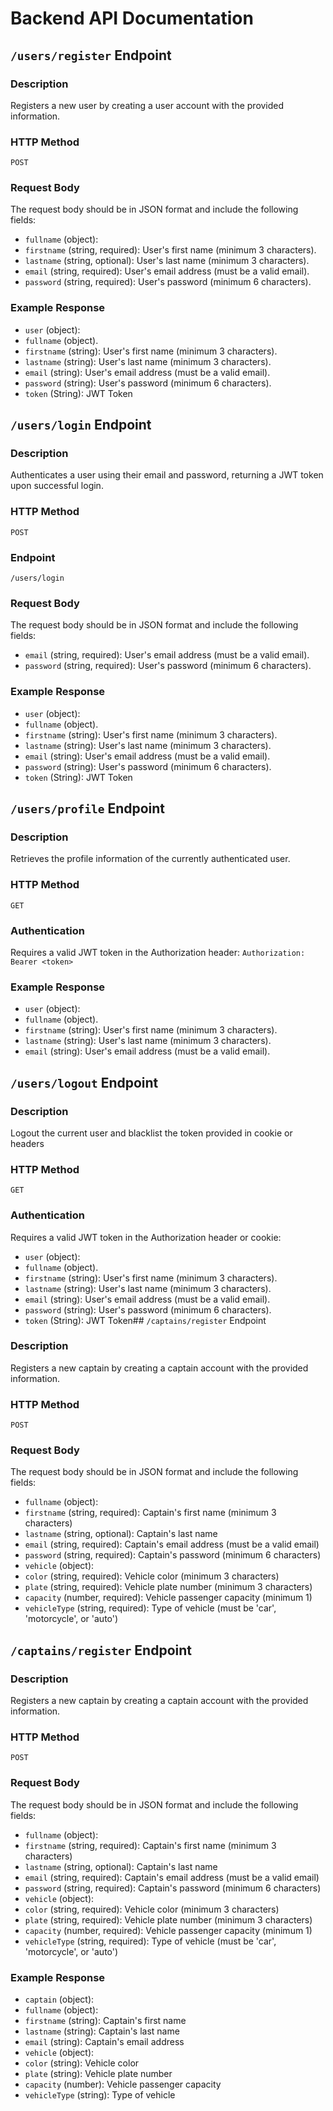 # Backend API Documentation

## `/users/register` Endpoint

### Description

Registers a new user by creating a user account with the provided information.

### HTTP Method

`POST`

### Request Body

The request body should be in JSON format and include the following fields:

- `fullname` (object):
- `firstname` (string, required): User's first name (minimum 3 characters).
- `lastname` (string, optional): User's last name (minimum 3 characters).
- `email` (string, required): User's email address (must be a valid email).
- `password` (string, required): User's password (minimum 6 characters).

### Example Response

- `user` (object):
- `fullname` (object).
- `firstname` (string): User's first name (minimum 3 characters).
- `lastname` (string): User's last name (minimum 3 characters).
- `email` (string): User's email address (must be a valid email).
- `password` (string): User's password (minimum 6 characters).
- `token` (String): JWT Token

## `/users/login` Endpoint

### Description

Authenticates a user using their email and password, returning a JWT token upon successful login.

### HTTP Method

`POST`

### Endpoint

`/users/login`

### Request Body

The request body should be in JSON format and include the following fields:

- `email` (string, required): User's email address (must be a valid email).
- `password` (string, required): User's password (minimum 6 characters).

### Example Response

- `user` (object):
- `fullname` (object).
- `firstname` (string): User's first name (minimum 3 characters).
- `lastname` (string): User's last name (minimum 3 characters).
- `email` (string): User's email address (must be a valid email).
- `password` (string): User's password (minimum 6 characters).
- `token` (String): JWT Token

## `/users/profile` Endpoint

### Description

Retrieves the profile information of the currently authenticated user.

### HTTP Method

`GET`

### Authentication

Requires a valid JWT token in the Authorization header:
`Authorization: Bearer <token>`

  ### Example Response

  - `user` (object):
  - `fullname` (object).
  - `firstname` (string): User's first name (minimum 3 characters).
  - `lastname` (string): User's last name (minimum 3 characters).
  - `email` (string): User's email address (must be a valid email).



  ## `/users/logout` Endpoint

  ### Description

  Logout the current user and blacklist the token provided in cookie or headers

  ### HTTP Method

  `GET`

  ### Authentication

  Requires a valid JWT token in the Authorization header or cookie:

  - `user` (object):
  - `fullname` (object).
  - `firstname` (string): User's first name (minimum 3 characters).
  - `lastname` (string): User's last name (minimum 3 characters).
  - `email` (string): User's email address (must be a valid email).
  - `password` (string): User's password (minimum 6 characters).
  - `token` (String): JWT Token## `/captains/register` Endpoint

  ### Description

  Registers a new captain by creating a captain account with the provided information.

  ### HTTP Method

  `POST`

  ### Request Body

  The request body should be in JSON format and include the following fields:

  - `fullname` (object):
  - `firstname` (string, required): Captain's first name (minimum 3 characters)
  - `lastname` (string, optional): Captain's last name
  - `email` (string, required): Captain's email address (must be a valid email)
  - `password` (string, required): Captain's password (minimum 6 characters)
  - `vehicle` (object):
  - `color` (string, required): Vehicle color (minimum 3 characters)
  - `plate` (string, required): Vehicle plate number (minimum 3 characters)
  - `capacity` (number, required): Vehicle passenger capacity (minimum 1)
  - `vehicleType` (string, required): Type of vehicle (must be 'car', 'motorcycle', or 'auto')

  ## `/captains/register` Endpoint

  ### Description

  Registers a new captain by creating a captain account with the provided information.

  ### HTTP Method

  `POST`

  ### Request Body

  The request body should be in JSON format and include the following fields:

  - `fullname` (object):
  - `firstname` (string, required): Captain's first name (minimum 3 characters)
  - `lastname` (string, optional): Captain's last name
  - `email` (string, required): Captain's email address (must be a valid email)
  - `password` (string, required): Captain's password (minimum 6 characters)
  - `vehicle` (object):
  - `color` (string, required): Vehicle color (minimum 3 characters)
  - `plate` (string, required): Vehicle plate number (minimum 3 characters)
  - `capacity` (number, required): Vehicle passenger capacity (minimum 1)
  - `vehicleType` (string, required): Type of vehicle (must be 'car', 'motorcycle', or 'auto')

  ### Example Response

  - `captain` (object):
  - `fullname` (object):
  - `firstname` (string): Captain's first name
  - `lastname` (string): Captain's last name
  - `email` (string): Captain's email address
  - `vehicle` (object):
  - `color` (string): Vehicle color
  - `plate` (string): Vehicle plate number
  - `capacity` (number): Vehicle passenger capacity
  - `vehicleType` (string): Type of vehicle